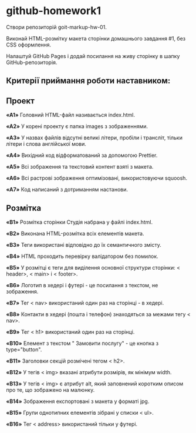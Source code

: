 # github-homework1

Створи репозиторій goit-markup-hw-01.

Виконай HTML-розмітку макета сторінки домашнього завдання #1, без CSS оформлення.

Налаштуй GitHub Pages і додай посилання на живу сторінку в шапку GitHub-репозиторія.

## Критерії приймання роботи наставником:

## Проект

**«A1»** Головний HTML-файл називається index.html.

**«A2»** У корені проекту є папка images з зображеннями.

**«A3»** У назвах файлів відсутні великі літери, пробіли і трансліт, тільки літери і слова англійської мови.

**«A4»** Вихідний код відформатований за допомогою Prettier.

**«A5»** Всі зображення та текстовий контент взяті з макета.

**«A6»** Всі растрові зображення оптимізовані, використовуючи squoosh.

**«A7»** Код написаний з дотриманням настанови.

## Розмітка
**«B1»** Розмітка сторінки Студія набрана у файлі index.html.

**«B2»** Виконана HTML-розмітка всіх елементів макета.

**«B3»** Теги використані відповідно до їх семантичного змісту.

**«B4»** HTML проходить перевірку валідатором без помилок.

**«B5»** У розмітці є теги для виділення основної структури сторінки: < header>, < main> і < footer>.

**«B6»** Логотип в хедері і футері - це посилання з текстом, не зображення.

**«B7»** Тег < nav> використаний один раз на сторінці - в хедері.

**«B8»** Контакти в хедері (пошта і телефон) знаходяться за межами тегу < nav>.

**«B9»** Тег < h1> використаний один раз на сторінці.

**«B10»** Елемент з текстом " Замовити послугу" - це кнопка з type="button".

**«B11»** Заголовки секцій розмічені тегом < h2>.

**«B12»** У тегів < img> вказані атрибути розмірів, як мінімум width.

**«B13»** У тегів < img> є атрибут alt, який заповнений коротким описом про те, що зображено на малюнку.

**«B14»** Зображення експортовані з макета у форматі jpg.

**«B15»** Групи однотипних елементів зібрані у списки < ul>.

**«B16»** Тег < address> використаний тільки у футері.